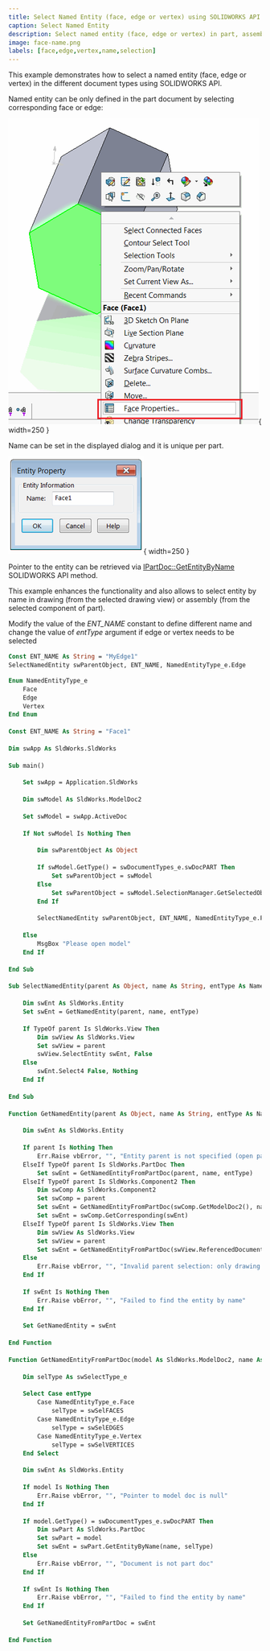 ```yaml
---
title: Select Named Entity (face, edge or vertex) using SOLIDWORKS API
caption: Select Named Entity
description: Select named entity (face, edge or vertex) in part, assembly (from component) or drawing (from view) using SOLIDWORKS API
image: face-name.png
labels: [face,edge,vertex,name,selection]
---
```

This example demonstrates how to select a named entity (face, edge or vertex) in the different document types using SOLIDWORKS API.

Named entity can be only defined in the part document by selecting corresponding face or edge:

![Face properties command in context menu](face-properties.png){ width=250 }

Name can be set in the displayed dialog and it is unique per part.

![Face name dialog](face-name.png){ width=250 }

Pointer to the entity can be retrieved via [IPartDoc::GetEntityByName](https://help.solidworks.com/2014/english/api/sldworksapi/SolidWorks.Interop.sldworks~SolidWorks.Interop.sldworks.IPartDoc~GetEntityByName.html) SOLIDWORKS API method.

This example enhances the functionality and also allows to select entity by name in drawing (from the selected drawing view) or assembly (from the selected component of part).

Modify the value of the *ENT_NAME* constant to define different name and change the value of *entType* argument if edge or vertex needs to be selected

~~~ vb
Const ENT_NAME As String = "MyEdge1"
SelectNamedEntity swParentObject, ENT_NAME, NamedEntityType_e.Edge
~~~

~~~ vb
Enum NamedEntityType_e
    Face
    Edge
    Vertex
End Enum

Const ENT_NAME As String = "Face1"

Dim swApp As SldWorks.SldWorks

Sub main()

    Set swApp = Application.SldWorks
    
    Dim swModel As SldWorks.ModelDoc2
    
    Set swModel = swApp.ActiveDoc
    
    If Not swModel Is Nothing Then
        
        Dim swParentObject As Object
        
        If swModel.GetType() = swDocumentTypes_e.swDocPART Then
            Set swParentObject = swModel
        Else
            Set swParentObject = swModel.SelectionManager.GetSelectedObject6(1, -1)
        End If
                
        SelectNamedEntity swParentObject, ENT_NAME, NamedEntityType_e.Face
        
    Else
        MsgBox "Please open model"
    End If
    
End Sub

Sub SelectNamedEntity(parent As Object, name As String, entType As NamedEntityType_e)
    
    Dim swEnt As SldWorks.Entity
    Set swEnt = GetNamedEntity(parent, name, entType)
    
    If TypeOf parent Is SldWorks.View Then
        Dim swView As SldWorks.View
        Set swView = parent
        swView.SelectEntity swEnt, False
    Else
        swEnt.Select4 False, Nothing
    End If
    
End Sub

Function GetNamedEntity(parent As Object, name As String, entType As NamedEntityType_e) As SldWorks.Entity
    
    Dim swEnt As SldWorks.Entity
    
    If parent Is Nothing Then
        Err.Raise vbError, "", "Entity parent is not specified (open part or select drawing view or component in assembly or drawing"
    ElseIf TypeOf parent Is SldWorks.PartDoc Then
        Set swEnt = GetNamedEntityFromPartDoc(parent, name, entType)
    ElseIf TypeOf parent Is SldWorks.Component2 Then
        Dim swComp As SldWorks.Component2
        Set swComp = parent
        Set swEnt = GetNamedEntityFromPartDoc(swComp.GetModelDoc2(), name, entType)
        Set swEnt = swComp.GetCorresponding(swEnt)
    ElseIf TypeOf parent Is SldWorks.View Then
        Dim swView As SldWorks.View
        Set swView = parent
        Set swEnt = GetNamedEntityFromPartDoc(swView.ReferencedDocument, name, entType)
    Else
        Err.Raise vbError, "", "Invalid parent selection: only drawing view or component is supported"
    End If
    
    If swEnt Is Nothing Then
        Err.Raise vbError, "", "Failed to find the entity by name"
    End If
    
    Set GetNamedEntity = swEnt
    
End Function

Function GetNamedEntityFromPartDoc(model As SldWorks.ModelDoc2, name As String, entType As NamedEntityType_e) As SldWorks.Entity
    
    Dim selType As swSelectType_e
    
    Select Case entType
        Case NamedEntityType_e.Face
            selType = swSelFACES
        Case NamedEntityType_e.Edge
            selType = swSelEDGES
        Case NamedEntityType_e.Vertex
            selType = swSelVERTICES
    End Select
    
    Dim swEnt As SldWorks.Entity
    
    If model Is Nothing Then
        Err.Raise vbError, "", "Pointer to model doc is null"
    End If
    
    If model.GetType() = swDocumentTypes_e.swDocPART Then
        Dim swPart As SldWorks.PartDoc
        Set swPart = model
        Set swEnt = swPart.GetEntityByName(name, selType)
    Else
        Err.Raise vbError, "", "Document is not part doc"
    End If
    
    If swEnt Is Nothing Then
        Err.Raise vbError, "", "Failed to find the entity by name"
    End If
    
    Set GetNamedEntityFromPartDoc = swEnt
    
End Function
~~~


